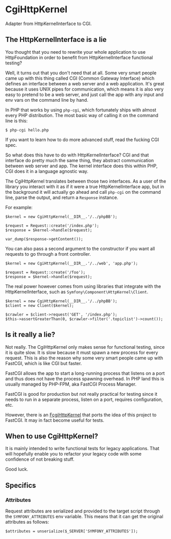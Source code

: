 # CgiHttpKernel

Adapter from HttpKernelInterface to CGI.

## The HttpKernelInterface is a lie

You thought that you need to rewrite your whole application to use
HttpFoundation in order to benefit from HttpKernelInterface functional
testing?

Well, it turns out that you don't need that at all. Some very smart people
came up with this thing called CGI (Common Gateway Interface) which defines an
interface between a web server and a web application. It's great because it
uses UNIX pipes for communication, which means it is also very easy to pretend
to be a web server, and just call the app with any input and env vars on the
command line by hand.

In PHP that works by using `php-cgi`, which fortunately ships with almost
every PHP distribution. The most basic way of calling it on the command line
is this:

    $ php-cgi hello.php

If you want to learn how to do more advanced stuff, read the fucking CGI spec.

So what does this have to do with HttpKernelInterface? CGI and that interface
do pretty much the same thing, they abstract communication between web server
and app. The kernel interface does this within PHP, CGI does it in a language
agnostic way.

The CgiHttpKernel translates between those two interfaces. As a user of the
library you interact with it as if it were a true HttpKernelInterface app, but
in the background it will actually go ahead and call `php-cgi` on the command
line, parse the output, and return a `Response` instance.

For example:

    $kernel = new CgiHttpKernel(__DIR__.'/../phpBB');

    $request = Request::create('/index.php');
    $response = $kernel->handle($request);

    var_dump($response->getContent());

You can also pass a second argument to the constructor if you want all
requests to go through a front controller.

    $kernel = new CgiHttpKernel(__DIR__.'/../web', 'app.php');

    $request = Request::create('/foo');
    $response = $kernel->handle($request);

The real power however comes from using libraries that integrate with the
HttpKernelInterface, such as `Symfony\Component\HttpKernel\Client`.

    $kernel = new CgiHttpKernel(__DIR__.'/../phpBB');
    $client = new Client($kernel);

    $crawler = $client->request('GET', '/index.php');
    $this->assertGreaterThan(0, $crawler->filter('.topiclist')->count());

## Is it really a lie?

Not really. The CgiHttpKernel only makes sense for functional testing, since
it is quite slow. It is slow because it must spawn a new process for every
request. This is also the reason why some very smart people came up with
FastCGI, which is like CGI but faster.

FastCGI allows the app to start a long-running process that listens on a port
and thus does not have the process spawning overhead. In PHP land this is
usually managed by PHP-FPM, aka FastCGI Process Manager.

FastCGI is good for production but not really practical for testing since it
needs to run in a separate process, listen on a port, requires configuration,
etc.

However, there is an [FcgiHttpKernel](https://github.com/igorw/FcgiHttpKernel)
that ports the idea of this project to FastCGI. It may in fact become useful
for tests.

## When to use CgiHttpKernel?

It is mainly intended to write functional tests for legacy applications. That
will hopefully enable you to refactor your legacy code with some confidence of
not breaking stuff.

Good luck.

## Specifics

### Attributes

Request attributes are serialized and provided to the target script through
the `SYMFONY_ATTRIBUTES` env variable. This means that it can get the original
attributes as follows:

    $attributes = unserialize($_SERVER['SYMFONY_ATTRIBUTES']);
